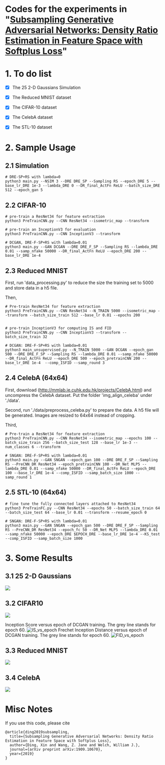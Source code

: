 # Codes for the experiments in "[Subsampling Generative Adversarial Networks: Density Ratio Estimation in Feature Space with Softplus Loss](https://arxiv.org/abs/1909.10670)"
# 1. To do list
- [x] The 25 2-D Gaussians Simulation
- [x] The Reduced MNIST dataset
- [x] The CIFAR-10 dataset
- [x] The CelebA dataset
- [x] The STL-10 dataset


# 2. Sample Usage
## 2.1 Simulation
```
# DRE-SP+RS with lambda=0
python3 main.py --NSIM 3 --DRE DRE_SP --Sampling RS --epoch_DRE 5 --base_lr_DRE 1e-3 --lambda_DRE 0 --DR_final_ActFn ReLU --batch_size_DRE 512 --epoch_gan 5
```

## 2.2 CIFAR-10
```
# pre-train a ResNet34 for feature extraction
python3 PreTrainCNN.py --CNN ResNet34 --isometric_map --transform

# pre-train an InceptionV3 for evaluation
python3 PreTrainCNN.py --CNN InceptionV3 --transform

# DCGAN, DRE-F-SP+RS with lambda=0.01
python3 main.py --GAN DCGAN --DRE DRE_F_SP --Sampling RS --lambda_DRE 0.01 --samp_nfake 50000 --DR_final_ActFn ReLU --epoch_DRE 200 --base_lr_DRE 1e-4
```

## 2.3 Reduced MNIST

First, run 'data_processing.py' to reduce the size the training set to 5000 and store data in a h5 file.

Then, 

```
# Pre-train ResNet34 for feature extraction
python3 PreTrainCNN.py --CNN ResNet34 --N_TRAIN 5000 --isometric_map --transform --batch_size_train 512 --base_lr 0.01 --epochs 200


# pre-train InceptionV3 for computing IS and FID
python3 PreTrainCNN.py --CNN InceptionV3 --transform --batch_size_train 32

# DCGAN: DRE-F-SP+RS with lambda=0.01
python3 main_unsupervised.py --N_TRAIN 5000 --GAN DCGAN --epoch_gan 500 --DRE DRE_F_SP --Sampling RS --lambda_DRE 0.01 --samp_nfake 50000 --DR_final_ActFn ReLU --epoch_DRE 500 --epoch_pretrainCNN 200 --base_lr_DRE 1e-4  --comp_ISFID --samp_round 3
```

## 2.4 CelebA (64x64)
First, download (http://mmlab.ie.cuhk.edu.hk/projects/CelebA.html) and uncompress the CelebA dataset. Put the folder 'img_align_celeba' under './data'.

Second, run './data/preprocess_celeba.py' to prepare the data. A h5 file will be generated. Images are resized to 64x64 instead of cropping. 

Third, 

```
# Pre-train a ResNet34 for feature extraction
python3 PreTrainCNN.py --CNN ResNet34 --isometric_map --epochs 100 --batch_size_train 256 --batch_size_test 128 --base_lr 1e-3 --num_classes 6 --transform

# SNGAN: DRE-F-SP+RS with lambda=0.01
python3 main.py --GAN SNGAN --epoch_gan 100 --DRE DRE_F_SP --Sampling RS --PreCNN_DR ResNet34 --epoch_pretrainCNN 100 --DR_Net MLP5 --lambda_DRE 0.01 --samp_nfake 50000 --DR_final_ActFn ReLU --epoch_DRE 100 --base_lr_DRE 1e-4 --comp_ISFID --samp_batch_size 1000 --samp_round 1
```

## 2.5 STL-10 (64x64)

```
# fine tune the fully connected layers attached to ResNet34
python3 PreTrainFC.py --CNN ResNet34 --epochs 50 --batch_size_train 64 --batch_size_test 64 --base_lr 0.01 --transform --resume_epoch 0

# SNGAN: DRE-F-SP+RS with lambda=0.01
python3 main.py --GAN SNGAN --epoch_gan 500 --DRE DRE_F_SP --Sampling RS --PreCNN_DR ResNet34 --epoch_fc 50 --DR_Net MLP5 --lambda_DRE 0.01 --samp_nfake 50000 --epoch_DRE $EPOCH_DRE --base_lr_DRE 1e-4 --KS_test --comp_ISFID --samp_batch_size 1000
```



# 3. Some Results
## 3.1 25 2-D Gaussians
![](./images/simulation.png) 

## 3.2 CIFAR10
![](./images/cifar10.png) 

Inception Score versus epoch of DCGAN training. The grey line stands for epoch 60.
![IS_vs_epoch](./images/IS_vs_EpochGAN.png) 
Frechet Inception Distance versus epoch of DCGAN training. The grey line stands for epoch 60.
![FID_vs_epoch](./images/FID_vs_EpochGAN.png) 

## 3.3 Reduced MNIST
![](./images/mnist.png) 


## 3.4 CelebA
![](./images/celeba.png) 

# Misc Notes
If you use this code, please cite
```text
@article{ding2019subsampling,
  title={Subsampling Generative Adversarial Networks: Density Ratio Estimation in Feature Space with Softplus Loss},
  author={Ding, Xin and Wang, Z. Jane and Welch, William J.},
  journal={arXiv preprint arXiv:1909.10670},
  year={2019}
}
```